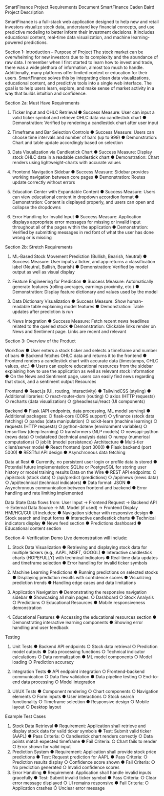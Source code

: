 SmartFinance Project Requirements 
Document 
SmartFinance 
Caden Baird 
Project Description 

SmartFinance is a full-stack web application designed to help new and retail 
investors visualize stock data, understand key financial concepts, and use predictive 
modeling to better inform their investment decisions. It includes educational content, 
real-time data visualization, and machine learning-powered predictions. 

Section 1: Introduction – Purpose of Project 
The stock market can be overwhelming for new investors due to its complexity and 
the abundance of raw data. I remember when I first started to learn how to invest 
and trade, there was a wide plethora of information, almost too much to handle. 
Additionally, many platforms offer limited context or education for their users. 
SmartFinance solves this by integrating clean data visualizations, educational 
content, and predictive tools into a single web interface. The goal is to help users 
learn, explore, and make sense of market activity in a way that builds intuition and 
confidence. 

Section 2a: Must Have Requirements 
1. Ticker Input and OHLC Retrieval 
● Success Measure: User can input a valid ticker symbol and retrieve OHLC 
data via candlestick chart 
● Demonstration: Verified by rendering a candlestick chart after user input 

2. Timeframe and Bar Selection Controls 
● Success Measure: Users can choose time intervals and number of bars (up 
to 999) 
● Demonstration: Chart and table update accordingly based on selection 

3. Data Visualization via Candlestick Chart 
● Success Measure: Display stock OHLC data in a readable candlestick chart 
● Demonstration: Chart renders using lightweight-charts with accurate values 

4. Frontend Navigation Sidebar 
● Success Measure: Sidebar provides working navigation between core pages 
● Demonstration: Routes update correctly without errors 

5. Education Center with Expandable Content 
● Success Measure: Users can view educational content in dropdown 
accordion format 
● Demonstration: Content is displayed properly, and users can open and 
collapse the dropdowns 

6. Error Handling for Invalid Input 
● Success Measure: Application displays appropriate error messages for 
missing or invalid input throughout all of the pages within the application 
● Demonstration: Verified by submitting messages in red font of what the user 
has done wrong or is missing 

Section 2b: Stretch Requirements 
1. ML-Based Stock Movement Prediction (Bullish, Bearish, Neutral) 
● Success Measure: User inputs a ticker, and app returns a classification label 
(Neutral, Bullish, Bearish) 
● Demonstration: Verified by model output as well as visual display 

2. Feature Engineering for Prediction 
● Success Measure: Automatically generate features (rolling averages, 
earnings proximity, etc.) 
● Demonstration: Display feature dictionary and values used by the model 

3. Data Dictionary Visualization 
● Success Measure: Show human-readable table explaining model features 
● Demonstration: Table updates after prediction is run 

4. News Integration 
● Success Measure: Fetch recent news headlines related to the queried stock 
● Demonstration: Clickable links render on News and Sentiment page. Links 
are recent and relevant 

Section 3: Overview of the Product 

Workflow 
● User enters a stock ticker and selects a timeframe and number of bars 
● Backend fetches OHLC data and returns it to the frontend 
● Frontend renders a candlestick chart with accurate data (timestamps, OHLC 
values, etc.) 
● Users can explore educational resources from the sidebar explaining how to 
use the application as well as relevant stock information 
● On the News and Sentiment page, users can easily find news regarding that 
stock, and a sentiment output 
Resources 

Frontend 
● React.js (UI, routing, interactivity) 
● TailwindCSS (styling) 
● Additional libraries: 
○ react-router-dom (routing) 
○ axios (HTTP requests) 
○ recharts (data visualization) 
○ @headlessui/react (UI components) 

Backend 
● Flask (API endpoints, data processing, ML model serving) 
● Additional packages: 
○ flask-cors (CORS support) 
○ yfinance (stock data fetching) 
○ pandas (data manipulation) 
○ scikit-learn (machine learning) 
○ requests (HTTP requests) 
○ python-dotenv (environment variables) 
○ tensorflow (deep learning) 
○ transformers (NLP models) 
○ newsapi-python (news data) 
○ tvdatafeed (technical analysis data) 
○ numpy (numerical computations) 
○ joblib (model persistence) 
Architecture 
● Multi-tier client/server model 
● React frontend (port 3000) 
● Flask backend (port 5000) 
● RESTful API design 
● Asynchronous data fetching 

Data at Rest 
● Currently, no persistent user login or profile data is stored 
● Potential future implementation: SQLite or PostgreSQL for storing user history 
or model training results 
Data on the Wire 
● REST API endpoints: 
○ /api/stock (stock data) 
○ /api/predict (predictions) 
○ /api/news (news data) 
○ /api/technical (technical indicators) 
● Data format: JSON 
● Asynchronous communication between frontend and backend 
● Error handling and rate limiting implemented 

Data State 
Data flows from: 
User Input → Frontend Request → Backend API → External Data Source → ML 
Model (if used) → Frontend Display 
HMI/HCI/GUI 
UI includes: 
● Navigation sidebar with responsive design 
● Stock search and input forms 
● Interactive candlestick charts 
● Technical indicators display 
● News feed section 
● Predictions dashboard 
● Educational content section 

Section 4: Verification 
Demo 
Live demonstration will include: 
1. Stock Data Visualization 
● Retrieving and displaying stock data for multiple tickers (e.g., AAPL, MSFT, 
GOOGL) 
● Interactive candlestick charts (HOPEFULLY) with technical indicators 
● Real-time data updates and timeframe selection 
● Error handling for invalid ticker symbols 

2. Machine Learning Predictions 
● Running predictions on selected stocks 
● Displaying prediction results with confidence scores 
● Visualizing prediction trends 
● Handling edge cases and data limitations 

3. Application Navigation 
● Demonstrating the responsive navigation sidebar 
● Showcasing all main pages: 
○ Dashboard 
○ Stock Analysis 
○ Predictions 
○ Educational Resources 
● Mobile responsiveness demonstration 

4. Educational Features 
● Accessing the educational resources section 
● Demonstrating interactive learning components 
● Showing error handling and user feedback 

Testing 
1. Unit Tests 
● Backend API endpoints 
○ Stock data retrieval 
○ Prediction model outputs 
● Data processing functions 
○ Technical indicator calculations 
○ Data normalization 
● ML model components 
○ Model loading 
○ Prediction accuracy 

2. Integration Tests 
● API endpoint integration 
○ Frontend-backend communication 
○ Data flow validation 
● Data pipeline testing 
○ End-to-end data processing 
○ Model integration 

3. UI/UX Tests 
● Component rendering 
○ Chart components 
○ Navigation elements 
○ Form inputs 
● User interactions 
○ Stock search functionality 
○ Timeframe selection 
● Responsive design 
○ Mobile layout 
○ Desktop layout 

Example Test Cases 
1. Stock Data Retrieval 
● Requirement: Application shall retrieve and display stock data for valid ticker 
symbols 
● Test: Submit valid ticker (AAPL) 
● Pass Criteria: 
○ Candlestick chart renders correctly 
○ Data points match expected timeframe 
● Fail Criteria: 
○ Chart fails to render 
○ Error shown for valid input 
2. Prediction System 
● Requirement: Application shall provide stock price predictions 
● Test: Request prediction for AAPL 
● Pass Criteria: 
○ Prediction results display 
○ Confidence score shown 
● Fail Criteria: 
○ No prediction generated 
○ Invalid confidence scores 
3. Error Handling 
● Requirement: Application shall handle invalid inputs gracefully 
● Test: Submit invalid ticker symbol 
● Pass Criteria: 
○ Clear error message displayed 
○ UI remains responsive 
● Fail Criteria: 
○ Application crashes 
○ Unclear error message 